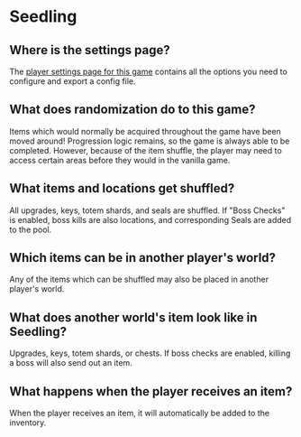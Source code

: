 # Seedling

## Where is the settings page?

The [player settings page for this game](../player-settings) contains all the options you need to configure and export a
config file.

## What does randomization do to this game?

Items which would normally be acquired throughout the game have been moved around! Progression logic remains, so the
game is always able to be completed. However, because of the item shuffle, the player may need to access certain areas
before they would in the vanilla game.

## What items and locations get shuffled?

All upgrades, keys, totem shards, and seals are shuffled.
If "Boss Checks" is enabled, boss kills are also locations, and corresponding Seals are added to the pool.

## Which items can be in another player's world?

Any of the items which can be shuffled may also be placed in another player's world.

## What does another world's item look like in Seedling?

Upgrades, keys, totem shards, or chests.  If boss checks are enabled, killing a boss will also send out an item.

## What happens when the player receives an item?

When the player receives an item, it will automatically be added to the inventory.